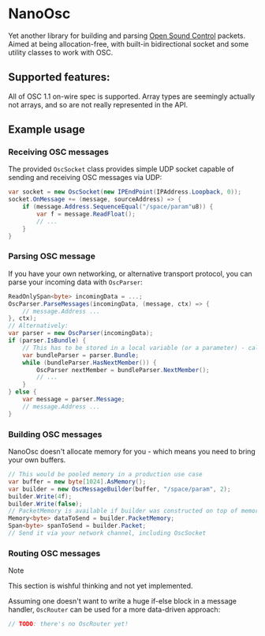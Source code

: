 ﻿# NanoOsc
Yet another library for building and parsing [Open Sound Control](https://en.wikipedia.org/wiki/Open_Sound_Control) packets.  
Aimed at being allocation-free, with built-in bidirectional socket and some utility classes to work with OSC.

## Supported features:
All of OSC 1.1 on-wire spec is supported. Array types are seemingly actually not arrays, and so are not really represented in the API.

## Example usage
### Receiving OSC messages
The provided `OscSocket` class provides simple UDP socket capable of sending and receiving OSC messages via UDP:
```csharp
var socket = new OscSocket(new IPEndPoint(IPAddress.Loopback, 0));
socket.OnMessage += (message, sourceAddress) => {
    if (message.Address.SequenceEqual("/space/param"u8)) {
        var f = message.ReadFloat();
        // ...
    }
}
```

### Parsing OSC message
If you have your own networking, or alternative transport protocol, you can parse your incoming data with `OscParser`:
```csharp
ReadOnlySpan<byte> incomingData = ...;
OscParser.ParseMessages(incomingData, (message, ctx) => {
    // message.Address ...
}, ctx);
// Alternatively:
var parser = new OscParser(incomingData);
if (parser.IsBundle) {
    // This has to be stored in a local variable (or a parameter) - calling parser.Bundle.NextMember would be an error
    var bundleParser = parser.Bundle;
    while (bundleParser.HasNextMember()) {
        OscParser nextMember = bundleParser.NextMember();
        // ...
    }
} else {
    var message = parser.Message;
    // message.Address ...
}
```

### Building OSC messages
NanoOsc doesn't allocate memory for you - which means you need to bring your own buffers.
```csharp
// This would be pooled memory in a production use case
var buffer = new byte[1024].AsMemory();
var builder = new OscMessageBuilder(buffer, "/space/param", 2);
builder.Write(4f);
builder.Write(false);
// PacketMemory is available if builder was constructed on top of memory, as in this sample
Memory<byte> dataToSend = builder.PacketMemory;
Span<byte> spanToSend = builder.Packet;
// Send it via your network channel, including OscSocket
```

### Routing OSC messages
> [!NOTE]
> This section is wishful thinking and not yet implemented.

Assuming one doesn't want to write a huge if-else block in a message handler, `OscRouter` can be used for a more data-driven approach:
```csharp
// TODO: there's no OscRouter yet!
```
